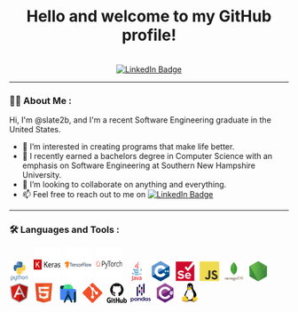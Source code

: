 <div id="header" align="center">
  <H1>Hello and welcome to my GitHub profile!</H1>
  <br>
</div>

<div id="badges" align="center">
  <a href="https://www.linkedin.com/in/thomasvaughn82/">
    <img src="https://img.shields.io/badge/LinkedIn-blue?style=for-the-badge&logo=linkedin&logoColor=white" alt="LinkedIn Badge"/>
  </a>
</div>

---

### :man_technologist: About Me :
Hi, I'm @slate2b, and I'm a recent Software Engineering graduate in the United States.

- 👀 I’m interested in creating programs that make life better.
- 🌱 I recently earned a bachelors degree in Computer Science with an emphasis on Software Engineering at Southern New Hampshire University.
- 💞️ I’m looking to collaborate on anything and everything. 
- 📫 Feel free to reach out to me on <a href="https://www.linkedin.com/in/thomasvaughn82/">
    <img src="https://img.shields.io/badge/LinkedIn-blue?style=for-the-badge&logo=linkedin&logoColor=white" alt="LinkedIn Badge"/>
  </a>
  
---

### :hammer_and_wrench: Languages and Tools :

<div>
  <img src="https://github.com/devicons/devicon/blob/master/icons/python/python-original-wordmark.svg" title="Python" alt="Python" width="36" height="36"/>&nbsp;
  <img src="https://github.com/devicons/devicon/blob/master/icons/keras/keras-original-wordmark.svg" title="Keras" alt="Keras" width="48" height="60"/>&nbsp;
  <img src="https://github.com/devicons/devicon/blob/master/icons/tensorflow/tensorflow-original-wordmark.svg" title="Tensorflow" alt="TF" width="48" height="60"/>&nbsp;
  <img src="https://github.com/devicons/devicon/blob/master/icons/pytorch/pytorch-original-wordmark.svg" title="PyTorch" alt="Torch" width="48" height="60"/>&nbsp;
  <img src="https://github.com/devicons/devicon/blob/master/icons/java/java-original-wordmark.svg" title="Java" alt="Java" width="36" height="36"/>&nbsp;
  <img src="https://github.com/devicons/devicon/blob/master/icons/cplusplus/cplusplus-original.svg" title="Cplusplus" alt="Cplusplus" width="36" height="36"/>&nbsp;
  <img src="https://github.com/devicons/devicon/blob/master/icons/selenium/selenium-original.svg" title="Selenium" alt="Selenium" width="36" height="36"/>&nbsp;
  <img src="https://github.com/devicons/devicon/blob/master/icons/javascript/javascript-original.svg" title="JavaScript" alt="JavaScript" width="36" height="36"/>&nbsp;
  <img src="https://github.com/devicons/devicon/blob/master/icons/mongodb/mongodb-original-wordmark.svg" title="MongoDB" alt="MongoDB" width="36" height="36"/>&nbsp;
  <img src="https://github.com/devicons/devicon/blob/master/icons/nodejs/nodejs-original.svg" title="NodeJS" alt="Nodejs" width="36" height="36"/>&nbsp;
  <img src="https://github.com/devicons/devicon/blob/master/icons/angularjs/angularjs-original.svg" title="Angular" alt="AngularJS" width="36" height="36"/>&nbsp;
  <img src="https://github.com/devicons/devicon/blob/master/icons/html5/html5-original.svg" title="HTML5" alt="HTML" width="36" height="36"/>&nbsp;
  <img src="https://github.com/devicons/devicon/blob/master/icons/androidstudio/androidstudio-original.svg" title="AndroidStudio" alt="AndroidStudio" width="36" height="36"/>&nbsp;
  <img src="https://github.com/devicons/devicon/blob/master/icons/git/git-original.svg" title="Git" alt="Gito" width="36" height="36"/>&nbsp;
  <img src="https://github.com/devicons/devicon/blob/master/icons/github/github-original-wordmark.svg"  title="Github" alt="Github" width="36" height="36"/>&nbsp;
  <img src="https://github.com/devicons/devicon/blob/master/icons/pandas/pandas-original-wordmark.svg" title="Pandas"  alt="Pandas" width="36" height="36"/>&nbsp;
  <img src="https://github.com/devicons/devicon/blob/master/icons/csharp/csharp-original.svg" title="Csharop" alt="Csharp" width="36" height="36"/>&nbsp;
  <img src="https://github.com/devicons/devicon/blob/master/icons/linux/linux-original.svg" title="Linux" alt="Linux" width="36" height="36"/>&nbsp;
</div>
